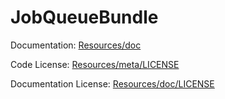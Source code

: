 JobQueueBundle
=================

Documentation: 
[Resources/doc](https://github.com/Effiana/JobQueueBundle/blob/master/src/Resources/doc)
    

Code License:
[Resources/meta/LICENSE](https://github.com/Effiana/JobQueueBundle/blob/master/src/Resources/meta/LICENSE)


Documentation License:
[Resources/doc/LICENSE](https://github.com/Effiana/JobQueueBundle/blob/master/src/Resources/doc/LICENSE)
